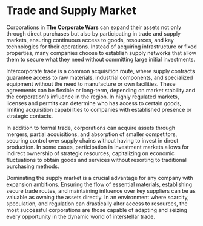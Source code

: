 # Trade and Supply Market

Corporations in **The Corporate Wars** can expand their assets not only through direct purchases but also by participating in trade and supply markets, ensuring continuous access to goods, resources, and key technologies for their operations. Instead of acquiring infrastructure or fixed properties, many companies choose to establish supply networks that allow them to secure what they need without committing large initial investments.

Intercorporate trade is a common acquisition route, where supply contracts guarantee access to raw materials, industrial components, and specialized equipment without the need to manufacture or own facilities. These agreements can be flexible or long-term, depending on market stability and the corporation's influence in the region. In highly regulated markets, licenses and permits can determine who has access to certain goods, limiting acquisition capabilities to companies with established presence or strategic contacts.

In addition to formal trade, corporations can acquire assets through mergers, partial acquisitions, and absorption of smaller competitors, securing control over supply chains without having to invest in direct production. In some cases, participation in investment markets allows for indirect ownership of strategic resources, capitalizing on economic fluctuations to obtain goods and services without resorting to traditional purchasing methods.

Dominating the supply market is a crucial advantage for any company with expansion ambitions. Ensuring the flow of essential materials, establishing secure trade routes, and maintaining influence over key suppliers can be as valuable as owning the assets directly. In an environment where scarcity, speculation, and regulation can drastically alter access to resources, the most successful corporations are those capable of adapting and seizing every opportunity in the dynamic world of interstellar trade.
